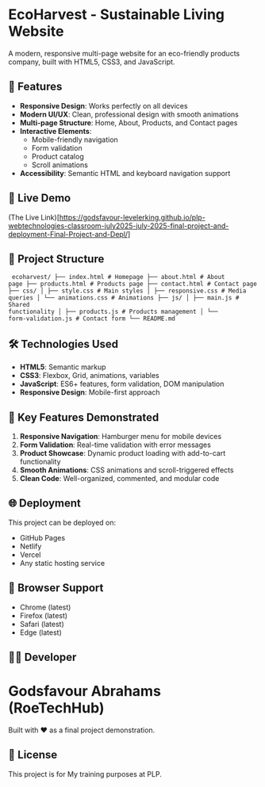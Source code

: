 # EcoHarvest - Sustainable Living Website

A modern, responsive multi-page website for an eco-friendly products company, built with HTML5, CSS3, and JavaScript.

## 🌟 Features

- **Responsive Design**: Works perfectly on all devices
- **Modern UI/UX**: Clean, professional design with smooth animations
- **Multi-page Structure**: Home, About, Products, and Contact pages
- **Interactive Elements**: 
  - Mobile-friendly navigation
  - Form validation
  - Product catalog
  - Scroll animations
- **Accessibility**: Semantic HTML and keyboard navigation support

## 🚀 Live Demo

(The Live Link)[https://godsfavour-levelerking.github.io/plp-webtechnologies-classroom-july2025-july-2025-final-project-and-deployment-Final-Project-and-Depl/]

## 📁 Project Structure
<code> ecoharvest/
├── index.html # Homepage
├── about.html # About page
├── products.html # Products page
├── contact.html # Contact page
├── css/
│ ├── style.css # Main styles
│ ├── responsive.css # Media queries
│ └── animations.css # Animations
├── js/
│ ├── main.js # Shared functionality
│ ├── products.js # Products management
│ └── form-validation.js # Contact form
└── README.md
</code>



## 🛠️ Technologies Used

- **HTML5**: Semantic markup
- **CSS3**: Flexbox, Grid, animations, variables
- **JavaScript**: ES6+ features, form validation, DOM manipulation
- **Responsive Design**: Mobile-first approach

## 🎯 Key Features Demonstrated

1. **Responsive Navigation**: Hamburger menu for mobile devices
2. **Form Validation**: Real-time validation with error messages
3. **Product Showcase**: Dynamic product loading with add-to-cart functionality
4. **Smooth Animations**: CSS animations and scroll-triggered effects
5. **Clean Code**: Well-organized, commented, and modular code

## 🌐 Deployment

This project can be deployed on:
- GitHub Pages
- Netlify
- Vercel
- Any static hosting service

## 📱 Browser Support

- Chrome (latest)
- Firefox (latest)
- Safari (latest)
- Edge (latest)

## 👨‍💻 Developer

# Godsfavour Abrahams (RoeTechHub)
Built with ❤️ as a final project demonstration.

## 📄 License

This project is for My training purposes at PLP.
